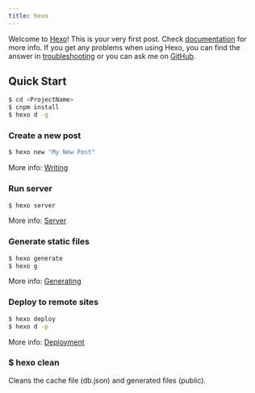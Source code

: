 ```yaml
---
title: hexo
---
```

Welcome to [Hexo](https://hexo.io/)! This is your very first post. Check [documentation](https://hexo.io/docs/) for more info. If you get any problems when using Hexo, you can find the answer in [troubleshooting](https://hexo.io/docs/troubleshooting.html) or you can ask me on [GitHub](https://github.com/hexojs/hexo/issues).

## Quick Start
``` bash
$ cd <ProjectName>
$ cnpm install
$ hexo d -g
```


### Create a new post

``` bash
$ hexo new "My New Post"
```

More info: [Writing](https://hexo.io/docs/writing.html)

### Run server

``` bash
$ hexo server
```

More info: [Server](https://hexo.io/docs/server.html)

### Generate static files

``` bash
$ hexo generate
$ hexo g
```

More info: [Generating](https://hexo.io/docs/generating.html)

### Deploy to remote sites

``` bash
$ hexo deploy
$ hexo d -p
```

More info: [Deployment](https://hexo.io/docs/one-command-deployment.html)

### $ hexo clean
Cleans the cache file (db.json) and generated files (public).
